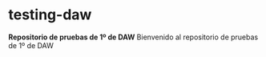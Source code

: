 # testing-daw
**Repositorio de pruebas de 1º de DAW**
Bienvenido al repositorio de pruebas de 1º de DAW

